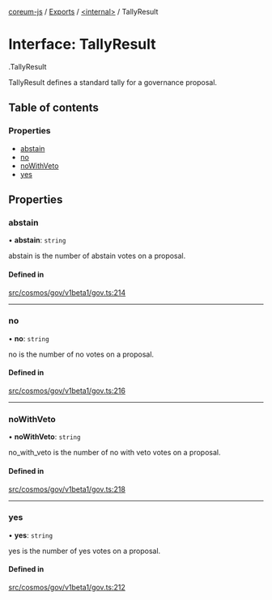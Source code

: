 [coreum-js](../README.md) / [Exports](../modules.md) / [<internal\>](../modules/internal_.md) / TallyResult

# Interface: TallyResult

[<internal>](../modules/internal_.md).TallyResult

TallyResult defines a standard tally for a governance proposal.

## Table of contents

### Properties

- [abstain](internal_.TallyResult.md#abstain)
- [no](internal_.TallyResult.md#no)
- [noWithVeto](internal_.TallyResult.md#nowithveto)
- [yes](internal_.TallyResult.md#yes)

## Properties

### abstain

• **abstain**: `string`

abstain is the number of abstain votes on a proposal.

#### Defined in

[src/cosmos/gov/v1beta1/gov.ts:214](https://github.com/PyramydLabs/coreum-js/blob/1b17c7f/src/cosmos/gov/v1beta1/gov.ts#L214)

___

### no

• **no**: `string`

no is the number of no votes on a proposal.

#### Defined in

[src/cosmos/gov/v1beta1/gov.ts:216](https://github.com/PyramydLabs/coreum-js/blob/1b17c7f/src/cosmos/gov/v1beta1/gov.ts#L216)

___

### noWithVeto

• **noWithVeto**: `string`

no_with_veto is the number of no with veto votes on a proposal.

#### Defined in

[src/cosmos/gov/v1beta1/gov.ts:218](https://github.com/PyramydLabs/coreum-js/blob/1b17c7f/src/cosmos/gov/v1beta1/gov.ts#L218)

___

### yes

• **yes**: `string`

yes is the number of yes votes on a proposal.

#### Defined in

[src/cosmos/gov/v1beta1/gov.ts:212](https://github.com/PyramydLabs/coreum-js/blob/1b17c7f/src/cosmos/gov/v1beta1/gov.ts#L212)
